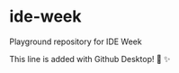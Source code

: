 # ide-week
Playground repository for IDE Week

This line is added with Github Desktop! :tada: :sparkles:
